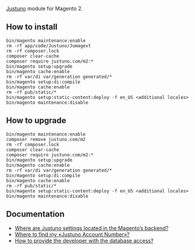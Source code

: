 [Justuno](https://www.justuno.com) module for Magento 2. 

## How to install
```
bin/magento maintenance:enable
rm -rf app/code/Justuno/Jumagext
rm -rf composer.lock
composer clear-cache
composer require justuno.com/m2:*
bin/magento setup:upgrade
bin/magento cache:enable
rm -rf var/di var/generation generated/*
bin/magento setup:di:compile
bin/magento cache:enable
rm -rf pub/static/*
bin/magento setup:static-content:deploy -f en_US <additional locales>
bin/magento maintenance:disable
```

## How to upgrade
```
bin/magento maintenance:enable
composer remove justuno.com/m2
rm -rf composer.lock
composer clear-cache
composer require justuno.com/m2:*
bin/magento setup:upgrade
bin/magento cache:enable
rm -rf var/di var/generation generated/*
bin/magento setup:di:compile
bin/magento cache:enable
rm -rf pub/static/*
bin/magento setup:static-content:deploy -f en_US <additional locales>
bin/magento maintenance:disable
```

<h2 id='doc'>Documentation</h2>

- [Where are Justuno settings located in the Magento’s backend?](https://github.com/justuno-com/m2/blob/master/doc/settings.md#h)
- [Where to find my «Justuno Account Number»?](https://github.com/justuno-com/m2/blob/master/doc/account-number.md#h)
- [How to provide the developer with the database access?](https://github.com/justuno-com/m2/blob/master/doc/database-access.md#h)